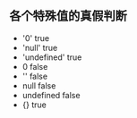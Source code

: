 ## 各个特殊值的真假判断

- '0'		true
- 'null'	true
- 'undefined'	true
- 0			false
- ''		false
- null		false
- undefined	false
- {} true
